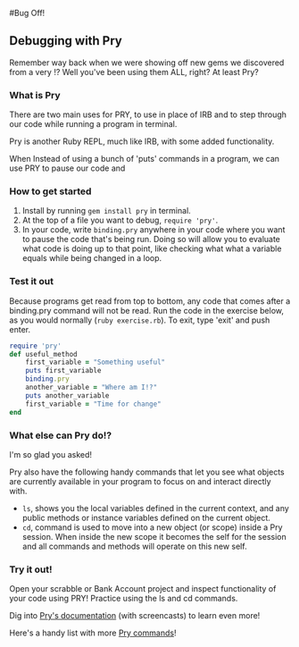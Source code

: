 #Bug Off!
## Debugging with Pry


Remember way back when we were showing off new gems we discovered from a very !? Well you've been using them ALL, right? At least Pry?


### What is Pry
There are two main uses for PRY, to use in place of IRB and to step through our code while running a program in terminal.

Pry is another Ruby REPL, much like IRB, with some added functionality.

When Instead of using a bunch of 'puts' commands in a program, we can use PRY to pause our code and



### How to get started

1. Install by running `` gem install pry `` in terminal.
1. At the top of a file you want to debug, `` require 'pry' ``.
1. In your code, write ``binding.pry`` anywhere in your code where you want to pause the code that's being run. Doing so will allow you to evaluate what code is doing up to that point, like checking what what a variable equals while being changed in a loop.



### Test it out

Because programs get read from top to bottom, any code that comes after a binding.pry command will not be read. Run the code in the exercise below, as you would normally (`` ruby exercise.rb ``). To exit, type 'exit' and push enter.

``` Ruby
require 'pry'
def useful_method
    first_variable = "Something useful"
    puts first_variable
    binding.pry
    another_variable = "Where am I!?"
    puts another_variable
    first_variable = "Time for change"
end
```

### What else can Pry do!?
I'm so glad you asked!

Pry also have the following handy commands that let you see what objects are currently available in your program to focus on and interact directly with.

- ``ls``,  shows you the local variables defined in the current context, and any public methods or instance variables defined on the current object.
- ``cd``, command is used to move into a new object (or scope) inside a Pry session. When inside the new scope it becomes the self for the session and all commands and methods will operate on this new self.


### Try it out!
Open your scrabble or Bank Account project and inspect functionality of your code using PRY! Practice using the ls and cd commands.



Dig into [Pry's documentation](http://pryrepl.org/) (with screencasts) to learn even more!

Here's a handy list with more [Pry commands](https://github.com/pry/pry/wiki/State-navigation#Ls)!
